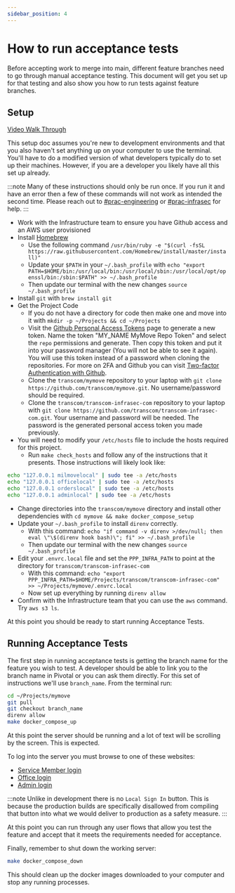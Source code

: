 ```yaml
---
sidebar_position: 4
---
```


# How to run acceptance tests

Before accepting work to merge into main, different feature branches need to go through manual acceptance testing.
This document will get you set up for that testing and also show you how to run tests against feature branches.

## Setup

[Video Walk Through](https://drive.google.com/drive/folders/1VzFlHuJKnQ4V1TWL5taRi0QkjP6yVzNT)

This setup doc assumes you're new to development environments and that you also haven't set anything up on your
computer to use the terminal. You'll have to do a modified version of what developers typically do to set up their
machines. However, if you are a developer you likely have all this set up already.

:::note
Many of these instructions should only be run once. If you run it and have an
error then a few of these commands will not work as intended the second time.
Please reach out to
[#prac-engineering](https://ustcdp3.slack.com/archives/CP6PTUPQF) or
[#prac-infrasec](https://ustcdp3.slack.com/archives/CP496B8DB) for help.
:::

* Work with the Infrastructure team to ensure you have Github access and an AWS user provisioned
* Install [Homebrew](https://brew.sh)
  * Use the following command `/usr/bin/ruby -e "$(curl -fsSL https://raw.githubusercontent.com/Homebrew/install/master/install)"`
  * Update your `$PATH` in your `~/.bash_profile` with `echo "export PATH=$HOME/bin:/usr/local/bin:/usr/local/sbin:/usr/local/opt/openssl/bin:/sbin:$PATH" >> ~/.bash_profile`
  * Then update our terminal with the new changes `source ~/.bash_profile`
* Install `git` with `brew install git`
* Get the Project Code
  * If you do not have a directory for code then make one and move into it with `mkdir -p ~/Projects && cd ~/Projects`
  * Visit the [Github Personal Access Tokens](https://github.com/settings/tokens) page to generate a new token. Name the token "MY_NAME MyMove Repo Token" and select the `repo` permissions and generate. Then copy this token and put it into your password manager (You will not be able to see it again). You will use this token instead of a password when cloning the repositories. For more on 2FA and Github you can visit [Two-factor Authentication with Github](https://github.blog/2013-09-03-two-factor-authentication/#how-does-it-work-for-command-line-git).
  * Clone the `transcom/mymove` repository to your laptop with `git clone https://github.com/transcom/mymove.git`. No username/password should be required.
  * Clone the `transcom/transcom-infrasec-com` repository to your laptop with `git clone https://github.com/transcom/transcom-infrasec-com.git`. Your username and password will be needed. The password is the generated personal access token you made previously.
* You will need to modify your `/etc/hosts` file to include the hosts required for this project.
  * Run `make check_hosts` and follow any of the instructions that it presents. Those instructions will likely look like:

```sh
echo "127.0.0.1 milmovelocal" | sudo tee -a /etc/hosts
echo "127.0.0.1 officelocal" | sudo tee -a /etc/hosts
echo "127.0.0.1 orderslocal" | sudo tee -a /etc/hosts
echo "127.0.0.1 adminlocal" | sudo tee -a /etc/hosts
```

* Change directories into the `transcom/mymove` directory and install other dependencies with `cd mymove && make docker_compose_setup`
* Update your `~/.bash_profile` to install `direnv` correctly.
  * With this command: `echo "if command -v direnv >/dev/null; then eval \"\$(direnv hook bash)\"; fi" >> ~/.bash_profile`
  * Then update our terminal with the new changes `source ~/.bash_profile`
* Edit your `.envrc.local` file and set the `PPP_INFRA_PATH` to point at the directory for `transcom/transcom-infrasec-com`
  * With this command: `echo "export PPP_INFRA_PATH=$HOME/Projects/transcom/transcom-infrasec-com" >> ~/Projects/mymove/.envrc.local`
  * Now set up everything by running `direnv allow`
* Confirm with the Infrastructure team that you can use the `aws` command. Try `aws s3 ls`.

At this point you should be ready to start running Acceptance Tests.

## Running Acceptance Tests

The first step in running acceptance tests is getting the branch name for the feature you wish to test.
A developer should be able to link you to the branch name in Pivotal or you can ask them directly. For this set of instructions we'll use `branch_name`. From the terminal run:

```sh
cd ~/Projects/mymove
git pull
git checkout branch_name
direnv allow
make docker_compose_up
```

At this point the server should be running and a lot of text will be scrolling by the screen. This is expected.

To log into the server you must browse to one of these websites:

* [Service Member login](http://milmovelocal:4000/devlocal-auth/login)
* [Office login](http://officelocal:4000/devlocal-auth/login)
* [Admin login](http://adminlocal:4000/devlocal-auth/login)

:::note
Unlike in development there is no `Local Sign In` button. This is because the
production builds are specifically disallowed from compiling that button into
what we would deliver to production as a safety measure.
:::

At this point you can run through any user flows that allow you test the feature and accept that it meets the
requirements needed for acceptance.

Finally, remember to shut down the working server:

```sh
make docker_compose_down
```

This should clean up the docker images downloaded to your computer and stop any running processes.
